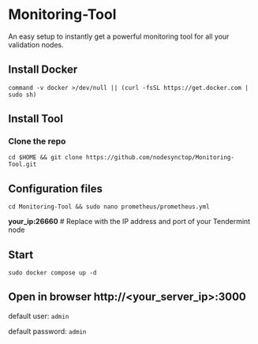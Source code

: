 # Monitoring-Tool
An easy setup to instantly get a powerful monitoring tool for all your validation nodes.
## Install Docker
```
command -v docker >/dev/null || (curl -fsSL https://get.docker.com | sudo sh)
```
## Install Tool

### Clone the repo
```
cd $HOME && git clone https://github.com/nodesynctop/Monitoring-Tool.git
```
## Configuration files
```
cd Monitoring-Tool && sudo nano prometheus/prometheus.yml
```
**your_ip:26660** # Replace with the IP address and port of your Tendermint node

## Start 
```
sudo docker compose up -d
```

## Open in browser http://<your_server_ip>:3000

default user: `admin`

default password: `admin`
